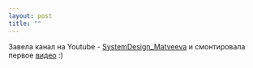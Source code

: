 ```yaml
---
layout: post
title: ""
---
```


Завела канал на Youtube - [SystemDesign_Matveeva](https://www.youtube.com/@SystemDesign_Matveeva)
и смонтировала 
первое [видео](https://www.youtube.com/watch?v=sk-w0bWJaPA&t=1s) :)
